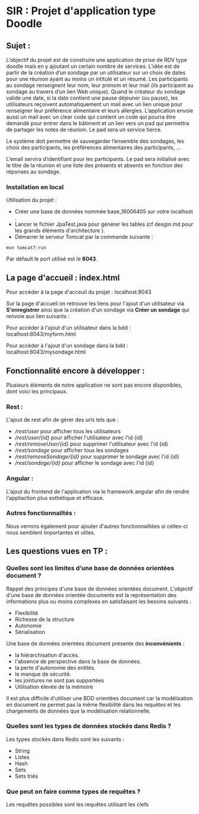 # SIR : Projet d'application type Doodle

## Sujet :

<p>L’objectif du projet est de construire une application de prise de RDV type doodle mais en y ajoutant un certain nombre de services. L’idée est de partir de la création d’un sondage par un utilisateur sur un choix de dates pour une réunion ayant au moins un intitulé et un résumé. Les participants au sondage renseignent leur nom, leur prénom et leur mail (ils participent au sondage au travers d’un lien Web unique). Quand le créateur du sondage valide une date, si la date contient une pause déjeuner (ou pause), les utilisateurs reçoivent automatiquement un mail avec un lien unique pour renseigner leur préférence alimentaire et leurs allergies. L’application envoie aussi un mail avec un clear code qui contient un code qui pourra être demandé pour entrer dans le bâtiment et un lien vers un pad qui permettra de partager les notes de réunion. Le pad sera un service tierce. </p><p>Le système doit permettre de sauvegarder l’ensemble des sondages, les choix des participants, les préférences alimentaires des participants, … </p><p>L’email servira d’identifiant pour les participants. 
Le pad sera initialisé avec le titre de la réunion et une liste des présents et absents en fonction des réponses au sondage. </p>

### Installation en local

Utilisation du projet :

* Créer une base de données nommée base_16006405 sur votre localhost .
* Lancer le fichier JpaTest.java pour générer les tables (cf desgin.md pour les grands éléments d'architecture ).
* Démarrer le serveur Tomcat par la commande suivante :

```
mvn tomcat7:run
```
Par défault le port utilisé est le **8043**.

## La page d'accueil : index.html

Pour accèder à la page d'acceuil du projet : localhost:8043 
<p>Sur la page d'accueil on retrouve les liens pour l'ajout d'un utilisateur via <strong>S'enregistrer</strong> ainsi que la création d'un sondage via <strong>Créer un sondage</strong> qui renvoie aux lien suivants :<p>
<p>Pour accèder à l'ajout d'un utilisateur dans la bdd : localhost:8043/myform.html</p>
<p>Pour accèder à l'ajout d'un sondage dans la bdd : localhost:8043/mysondage.html</p>

## Fonctionnalité encore à développer :

Plusieurs éléments de notre application ne sont pas encore disponibles, dont voici les principaux.

### Rest :

L'ajout de rest afin de gérer des urls tels que :

* */rest/user* pour afficher tous les utilisateurs
* */rest/user/{id}* pour afficher l'utilisateur avec l'id {id}
* */rest/removeUser/{id}* pour supprimer l'utilisateur avec l'id {id}
* */rest/sondage* pour afficher tous les sondages
* */rest/removeSondage/{id}* pour supprimer le sondage avec l'id {id}
* */rest/sondage/{id}* pour afficher le sondage avec l'id {id}

### Angular :

L'ajout du frontend de l'application via le framework angular afin de rendre l'appliaction plus esthétique et efficace.

### Autres fonctionnailtés :

Nous verrons également pour ajouter d'autres fonctionnailtées si celles-ci nous semblent importantes et utiles.

## Les questions vues en TP :

### Quelles sont les limites d’une base de données orientées document ?

Rappel des principes d'une base de données orientées document. 
L'objectif d'une base de données orientée documents est la représentation des informations plus ou moins complexes en satisfaisant les besoins suivants :
* Flexibilité
* Richesse de la structure
* Autonomie
* Sérialisation

Une base de données orientées document présente des **inconvénients** : 
* la hiérarchisation d'accès.
* l'absence de perspective dans la base de données.
* la perte d'autonomie des entités.
* le manque de sécurité.
* les jointures ne sont pas supportées
* Utilisation élevée de la mémoire

Il est plus difficile d'utiliser une BDD orientées document car la modélisation en document ne permet pas la même flexibilité dans les requêtes et les chargements de données que la modélisation relationnelle.

### Quelles sont les types de données stockés dans Redis ?

Les types stockés dans Redis sont les suivants :
* String
* Listes
* Hash
* Sets
* Sets triés

### Que peut on faire comme types de requêtes ?

Les requêtes possibles sont les requêtes utilisant les clefs



